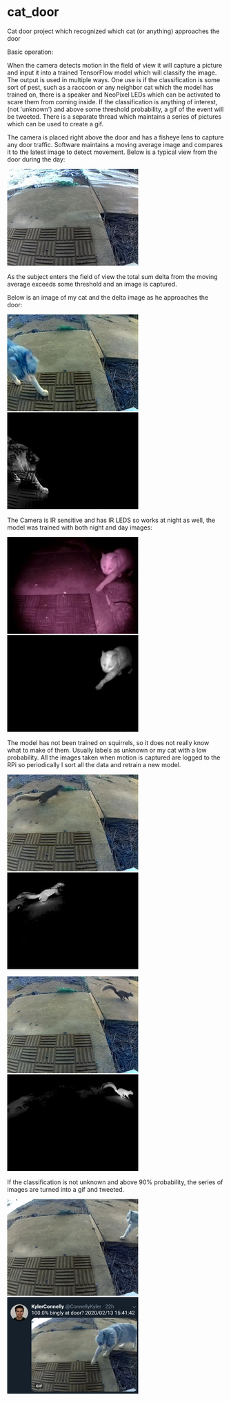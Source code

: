 # cat_door
Cat door project which recognized which cat (or anything) approaches the door

Basic operation:

When the camera detects motion in the field of view it will capture a picture and input it into a trained TensorFlow model which will classify the image.
The output is used in multiple ways. One use is if the classification is some sort of pest, such as a raccoon or any neighbor cat which the model has trained on, there is a speaker and NeoPixel LEDs which can be activated to scare them from coming inside.
If the classification is anything of interest, (not 'unknown') and above some threshold probability, a gif of the event will be tweeted. There is a separate thread which maintains a series of pictures which can be used to create a gif.

The camera is placed right above the door and has a fisheye lens to capture any door traffic. Software maintains a moving average image and compares it to the latest image to detect movement.
Below is a typical view from the door during the day:

<img src="images/idle.jpg" width="304" height="224">

As the subject enters the field of view the total sum delta from the moving average exceeds some threshold and an image is captured.

Below is an image of my cat and the delta image as he approaches the door:

<img src="images/bingly_day_cap.jpg" width="304" height="224"> <img src="images/bingly_day_delta.jpg" width="304" height="224">

The Camera is IR sensitive and has IR LEDS so works at night as well, the model was trained with both night and day images:

<img src="images/bingly_night_cap.jpg" width="304" height="224"> <img src="images/bingly_night_delta.jpg" width="304" height="224">

The model has not been trained on squirrels, so it does not really know what to make of them.
Usually labels as unknown or my cat with a low probability. All the images taken when motion is captured are logged to the RPi so periodically I sort all the data and retrain a new model.

<img src="images/squirrel_L_cap.jpg" width="304" height="224"> <img src="images/squirrel_L_delta.jpg" width="304" height="224">

<img src="images/squirrel_R_cap.jpg" width="304" height="224"> <img src="images/squirrel_R_delta.jpg" width="304" height="224">

If the classification is not unknown and above 90% probability, the series of images are turned into a gif and tweeted.

<img src="images/2020_02_13_15_41_38.gif" width="304" height="224"> <img src="images/tweet.png" width="304" height="224">
